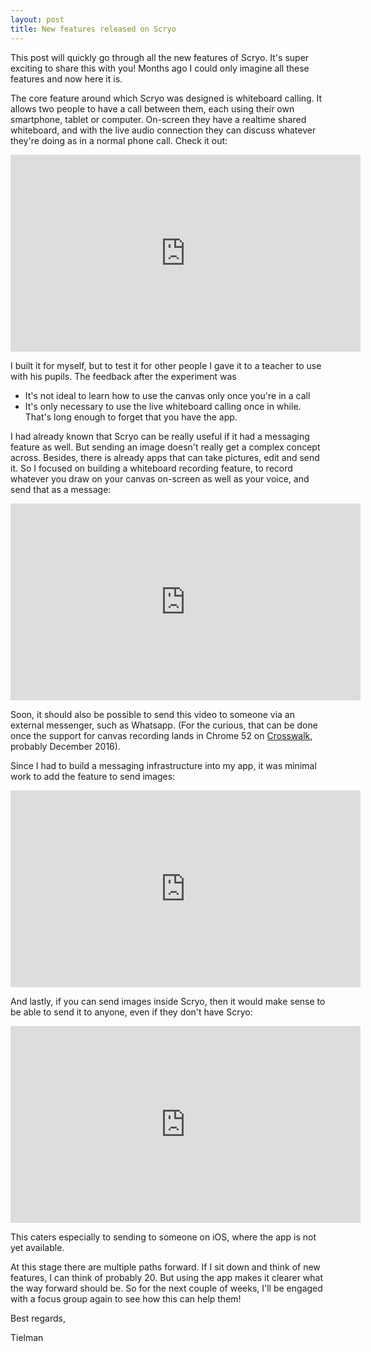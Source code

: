 ```yaml
---
layout: post
title: New features released on Scryo
---
```


This post will quickly go through all the new features of Scryo. It's super exciting to share this
with you! Months ago I could only imagine all these features and now here it is.

The core feature around which Scryo was designed is whiteboard calling. It allows two people
to have a call between them, each using their own smartphone, tablet or computer. On-screen they have a realtime shared
whiteboard, and with the live audio connection they can discuss whatever they're doing as in a normal phone call.
Check it out:

<iframe width="560" height="315" src="https://www.youtube.com/embed/ueMS6f_ZXuE" frameborder="0" allowfullscreen></iframe>

I built it for myself, but to test it for other people I gave it to a teacher to use
with his pupils. The feedback after the experiment was

 - It's not ideal to learn how to use the canvas only once you're in a call
 - It's only necessary to use the live whiteboard calling once in while. That's long enough
 to forget that you have the app.

I had already known that Scryo can be really useful if it had a messaging feature as well.
But sending an image doesn't really get a complex concept across. Besides, there is already
apps that can take pictures, edit and send it. So I focused on building a whiteboard recording
feature, to record whatever you draw on your canvas on-screen as well as your voice, and send
that as a message:

<iframe width="560" height="315" src="https://www.youtube.com/embed/ZqXeiBPysvk" frameborder="0" allowfullscreen></iframe>

Soon, it should also be possible to send this video to someone via an external messenger, such
as Whatsapp. (For the curious, that can be done once the support for canvas recording lands
in Chrome 52 on [Crosswalk](https://crosswalk-project.org/), probably December 2016).

Since I had to build a messaging infrastructure into my app, it was minimal work to add
the feature to send images:

<iframe width="560" height="315" src="https://www.youtube.com/embed/e1b9dD3ygTo" frameborder="0" allowfullscreen></iframe>

And lastly, if you can send images inside Scryo, then it would make sense to be able to
send it to anyone, even if they don't have Scryo:

<iframe width="560" height="315" src="https://www.youtube.com/embed/FA7D4B6Mg5k" frameborder="0" allowfullscreen></iframe>

This caters especially to sending to someone on iOS, where the app is not yet available.

At this stage there are multiple paths forward. If I sit down and think of new features, I can think of probably 20. But
using the app makes it clearer what the way forward should be. So for the next couple of weeks, I'll be engaged with a focus group
again to see how this can help them!

Best regards,

Tielman
